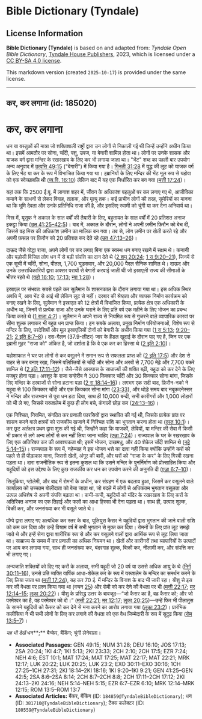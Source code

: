 # Bible Dictionary (Tyndale)

## License Information

**Bible Dictionary (Tyndale)** is based on and adapted from: _Tyndale Open Bible Dictionary_, [Tyndale House Publishers](https://tyndaleopenresources.com/), 2023, which is licensed under a [CC BY-SA 4.0 license](https://creativecommons.org/licenses/by-sa/4.0/legalcode.en).

This markdown version (created `2025-10-17`) is provided under the same license.



--------------------------------

## कर, कर लगाना (id: 185020)

कर, कर लगाना
============

धन या वस्तुओं की मात्रा जो शक्तिशाली राष्ट्रों द्वारा उन लोगों से निकाली गई थी जिन्हें उन्होंने अधीन किया था। इसमें आमतौर पर सोना, चाँदी, पशु, उपज, या बेगारी शामिल होता था। लोगों पर उनके शासक और याजक वर्ग द्वारा मन्दिर के रखरखाव के लिए कर भी लगाया जाता था। "भेंट" शब्द का पहली बार उपयोग अन्य अनुवाद में [उत्पत्ति 49:15](https://ref.ly/Gen49:15) ("बेगारी") में किया गया है। [गिनती 31:28](https://ref.ly/Num31:28) में युद्ध की लूट को याजक वर्ग के लिए भेंट या कर के रूप में विभाजित किया गया था। इब्रानियों के लिए मन्दिर की भेंट मूल रूप से यहोवा को एक स्वेच्छाबलि थी ([व्य.वि. 16:10](https://ref.ly/Deut16:10)) लेकिन बाद में यह एक निर्धारित कर बन गया ([मत्ती 17:24](https://ref.ly/Matt17:24))।

यहां तक कि 2500 ई.पू. में लागाश शहर में, जीवन के अधिकांश पहलुओं पर कर लगाए गए थे, आजीविका कमाने के साधनों से लेकर विवाह, तलाक, और मृत्यु तक। कई प्राचीन लोगों की तरह, सुमेरियों का मानना था कि भूमि देवता और उनके प्रतिनिधि राजा की है, और इसलिए स्वामी को चुंगी या कर देना अनिवार्य था।

मिस्र में, यूसुफ ने अकाल के सात वर्षों की तैयारी के लिए, बहुतायत के सात वर्षों में 20 प्रतिशत अनाज इकट्ठा किया ([उत 41:25–42:5](https://ref.ly/Gen41:25-Gen42:5))। बाद में, अकाल के दौरान, लोगों ने अपनी ज़मीन फ़िरौन को बेच दी, जिससे वह मिस्र की अधिकांश ज़मीन का मालिक बन गया। तब से, लोग ज़मीन पर खेती करते रहे और अपनी फ़सल पर फ़िरौन को 20 प्रतिशत कर देते रहे ([उत 47:13–26](https://ref.ly/Gen47:13-Gen47:26))।

दाऊद जैसे योद्धा राजा, अपने लोगों पर कर लगाए बिना एक स्वस्थ धन बनाए रखने में सक्षम थे। कनानी और पड़ोसी विजित लोग धन में से बड़ी संपत्ति का दान देते थे ([2 शमू](https://ref.ly/2Sam8:6-2Sam8:14) [20:24](https://ref.ly/2Sam20:24); [1 रा 9:20–21](https://ref.ly/1Kgs9:20-1Kgs9:21)), जिनमें से एक सूची में चाँदी, सोना, पीतल, 1,700 घुड़सवार, और 20,000 पैदल सैनिक शामिल थे। दाऊद और उनके उत्तराधिकारियों द्वारा अक्सर परायों से बेगारी करवाई जाती थी जो इस्राएली राज्य की सीमाओं के भीतर रहते थे ([यहो 16:10](https://ref.ly/Josh16:10); [17:13](https://ref.ly/Josh17:13); [न्या 1:28](https://ref.ly/Judg1:28))। 

इस्राएल पर संभवतः सबसे पहले कर सुलैमान के शासनकाल के दौरान लगाया गया था। इस अधिक स्थिर अवधि में, आय भेंट से आई थी लेकिन लूट से नहीं। दरबार की श्रेष्ठता और व्यापक निर्माण कार्यक्रम को बनाए रखने के लिए, सुलैमान ने इस्राएल को 12 क्षेत्रों में विभाजित किया, प्रत्येक क्षेत्र एक अधिकारी के अधीन था, जिनमें से प्रत्येक राजा और उनके घराने के लिए प्रति वर्ष एक महीने के लिए भोजन का प्रबन्ध किया करते थे ([1 राजा 4:7](https://ref.ly/1Kgs4:7))। सुलैमान ने अपने राज्य से नियमित रूप से गुजरने वाले व्यापारिक कारवां पर सीमा शुल्क लगाकर भी बहुत धन प्राप्त किया। इन सबके अलावा, प्रमुख निर्माण परियोजनाओं, विशेष रूप से मन्दिर के लिए, परदेशियों और मूल इस्राएलियों दोनों को बेगारी के अधीन किया गया ([1 रा 5:13](https://ref.ly/1Kgs5:13); [9:20–21](https://ref.ly/1Kgs9:20-1Kgs9:21); [2 इति 8:7–8](https://ref.ly/2Chr8:7-2Chr8:8))। दस\-गैलन (37\.9\-लीटर) जार के हैंडल खुदाई के दौरान पाए गए है, जिन पर एक इब्रानी मुहर "राजा को" अंकित है, जो दर्शाता है कि वे एक कर का हिस्सा थे ([2 इति 2:10](https://ref.ly/2Chr2:10))।

यहोशाफात ने घर पर लोगों से कर वसूलने में समान रूप से सफलता प्राप्त की ([2 इति 17:5](https://ref.ly/2Chr17:5)) और देश से बाहर से कर बनाए रखा, जिसमें पलिश्तियों से चाँदी और सोना और अरबों से 7,700 मेढ़े और 7,700 बकरे शामिल थे ([2 इति 17:11–12](https://ref.ly/2Chr17:11-2Chr17:12))। जैसे\-जैसे आसपास के साम्राज्यों की शक्ति बढ़ी, यहूदा को कर देने के लिए मजबूर होना पड़ा। अश्शूर के राजा सन्हेरीब ने 300 किक्कार चाँदी और 30 किक्कार सोना मांगा, जिसके लिए मन्दिर के दरवाजों से सोना हटाना पड़ा ([2 रा 18:14–16](https://ref.ly/2Kgs18:14-2Kgs18:16))। लगभग एक सदी बाद, फ़िरौन\-नको ने यहूदा से 100 किक्कार चाँदी और एक किक्कार सोना मांगा ([23:33](https://ref.ly/2Kgs23:33)), और थोड़े समय बाद नबूकदनेस्सर ने मन्दिर और राजभवन से पूरा धन हटा दिया, साथ ही 10,000 बन्दी, सभी कारीगरों और 1,000 लोहारों को भी ले गए, जिससे यरूशलेम में कुछ ही लोग बचे, कंगालों छोड़ कर ([24:13–16](https://ref.ly/2Kgs24:13-2Kgs24:16))। 

एक निश्चित, नियमित, संगठित कर प्रणाली फारसियों द्वारा स्थापित की गई थी, जिसके प्रत्येक प्रांत पर शासन करने वाले क्षत्रपों को राजकीय खजाने में निश्चित राशि का भुगतान करना होता था ([एस्त 10:1](https://ref.ly/Esth10:1))। कर छूट अर्तक्षत्र प्रथम द्वारा शुरू की गई थी, जिन्होंने कहा कि याजकों, लेवियों, या मन्दिर की सेवा में किसी भी प्रकार से लगे अन्य लोगों से कर नहीं लिया जाना चाहिए ([एज्रा 7:24](https://ref.ly/Ezra7:24))। राज्यपाल के घर के रखरखाव के लिए एक अतिरिक्त कर की आवश्यकता थी; इसमें भोजन, दाखमधु, और 40 शेकेल चाँदी शामिल थे ([नहे 5:14–15](https://ref.ly/Neh5:14-Neh5:15))। राज्यपाल के रूप में, नहेम्याह ने इस भोजन भत्ते का दावा नहीं किया क्योंकि उन्होंने करों को पहले से ही पीड़ाकार माना, जिससे खेतों, अंगूर की बारी, और घरों को "राजा के कर" के लिए गिरवी रखना पड़ता था। दारा राजनीतिक रूप से इतना कुशल था कि उसने मन्दिर के पुनर्निर्माण को प्रोत्साहित किया और यहूदियों को इस उद्देश्य के लिए कुछ राजकीय कर धन का उपयोग करने की अनुमति दी ([एज्रा 6:7–10](https://ref.ly/Ezra6:7-Ezra6:10))।

सिलूकिया, प्टोलेमी, और बाद में रोमनों के अधीन, कर संग्रहण में एक बदलाव हुआ, जिसमें कर वसूलने वाले कार्यालय को उच्चतम बोलीदाता को बेचा जाता था, जो बदले में लोगों से अधिकतम भुगतान वसूलता और उत्पन्न अधिशेष से अपनी संपत्ति बढ़ाता था। कभी\-कभी, यहूदियों को मंदिर के रखरखाव के लिए करों के अतिरिक्त अनाज का एक तिहाई और फलों का आधा हिस्सा भी देना पड़ता था। साथ ही, उत्पाद शुल्क, बिक्री कर, और जनसंख्या कर भी वसूले जाते थे।

पॉम्पे द्वारा लगाए गए अत्यधिक कर स्तर के बाद, यूलियुस कैसर ने यहूदियों द्वारा भुगतान की जाने वाली राशि को कम कर दिया और उन्हें विश्राम वर्ष में सभी भुगतान से मुक्त कर दिया। रोमनों के लिए प्रांत लूट समझे जाते थे और इन्हें सेना द्वारा शारीरिक रूप से और कर वसूलने वालों द्वारा आर्थिक रूप से लूट लिया जाता था। साम्राज्य के समय में कर प्रणाली का अधिक नियमन था। खेतों और कारीगरों तथा व्यापारियों के उत्पादों पर आय कर लगाया गया, साथ ही जनसंख्या कर, बंदरगाह शुल्क, बिक्री कर, नीलामी कर, और संपत्ति कर भी लगाए गए।

अन्यजाति शक्तियों को दिए गए करों के अलावा, सभी यहूदी जो 20 वर्ष या उससे अधिक आयु के थे ([निर्ग 30:11–16](https://ref.ly/Exod30:11-Exod30:16)), उनसे प्रति व्यक्ति वार्षिक आधा\-शेकेल कर के रूप में यरूशलेम के मन्दिर का समर्थन करने के लिए लिया जाता था ([मत्ती 17:24](https://ref.ly/Matt17:24)), यह कर 70 ई. में मन्दिर के विनाश के बाद भी जारी रहा। यीशु से इस कर की वैधता पर प्रश्न किया गया था (वचन [25](https://ref.ly/Matt17:25)) और रोमी को कर देने की वैधता पर भी ([मत्ती 22:17](https://ref.ly/Matt22:17); [मर 12:14–15](https://ref.ly/Mark12:14-Mark12:15); [लूका 20:22](https://ref.ly/Luke20:22))। यीशु के प्रसिद्ध उत्तर के बावजूद—“जो कैसर का है, वह कैसर को; और जो परमेश्वर का है, वह परमेश्वर को दो।” ([मत्ती 22:21](https://ref.ly/Matt22:21); [मर 12:17](https://ref.ly/Mark12:17); [लूका 20:25](https://ref.ly/Luke20:25))—उन्हें फिर भी पीलातुस के सामने यहूदियों को कैसर को कर देने से मना करने का आरोप लगाया गया ([लूका 23:2](https://ref.ly/Luke23:2))। प्रारंभिक कलीसिया ने भी सभी लोगों के लिए कर लगाने की वैधता को एक वैध जिम्मेदारी के रूप में सुदृढ़ किया ([रोम 13:5–7](https://ref.ly/Rom13:5-Rom13:7))। 

*यह भी देखें* धन**;** बैन्केर, बैंकिंग; चुंगी लेनेवाला।

* **Associated Passages:** GEN 49:15; NUM 31:28; DEU 16:10; JOS 17:13; 2SA 20:24; 1KI 4:7; 1KI 5:13; 2KI 23:33; 2CH 2:10; 2CH 17:5; EZR 7:24; NEH 4:6; EST 10:1; MAT 17:24; MAT 17:25; MAT 22:17; MAT 22:21; MRK 12:17; LUK 20:22; LUK 20:25; LUK 23:2; EXO 30:11–EXO 30:16; 1CH 27:25–1CH 27:31; 2KI 18:14–2KI 18:16; 1KI 9:20–1KI 9:21; GEN 41:25–GEN 42:5; 2SA 8:6–2SA 8:14; 2CH 8:7–2CH 8:8; 2CH 17:11–2CH 17:12; 2KI 24:13–2KI 24:16; NEH 5:14–NEH 5:15; EZR 6:7–EZR 6:10; MRK 12:14–MRK 12:15; ROM 13:5–ROM 13:7
* **Associated Articles:** बैंकर, बैंकिंग (ID: `184859@TyndaleBibleDictionary`); धन (ID: `381710@TyndaleBibleDictionary`); टैक्स कलेक्टर (ID: `180559@TyndaleBibleDictionary`)


